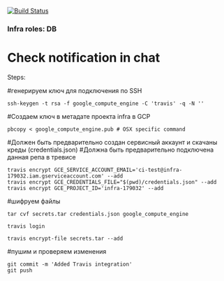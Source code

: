 [![Build Status](https://travis-ci.org/vsb2007/infra-roles-db.svg?branch=master)](https://travis-ci.org/vsb2007/infra-roles-db)

### Infra roles: DB
# Check notification in chat

Steps:

#генерируем ключ для подключения по SSH
```
ssh-keygen -t rsa -f google_compute_engine -C 'travis' -q -N ''
```
#Создаем ключ в метадате проекта infra в GCP
```
pbcopy < google_compute_engine.pub # OSX specific command
```
#Должен быть предварительно создан сервисный аккаунт и скачаны креды (credentials.json)
#Должна быть предварительно подключена данная репа в тревисе
```
travis encrypt GCE_SERVICE_ACCOUNT_EMAIL='ci-test@infra-179032.iam.gserviceaccount.com' --add
travis encrypt GCE_CREDENTIALS_FILE="$(pwd)/credentials.json" --add
travis encrypt GCE_PROJECT_ID='infra-179032' --add
```

#шифруем файлы
```
tar cvf secrets.tar credentials.json google_compute_engine

travis login

travis encrypt-file secrets.tar --add
```
#пушим и проверяем изменения
```
git commit -m 'Added Travis integration'
git push
```